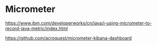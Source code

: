 





# Micrometer

https://www.ibm.com/developerworks/cn/java/j-using-micrometer-to-record-java-metric/index.html

https://github.com/acroquest/micrometer-kibana-dashboard

